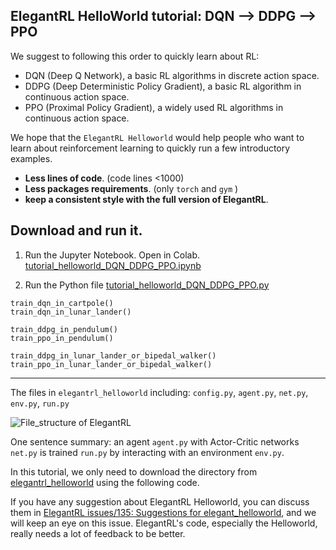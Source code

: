 ## ElegantRL HelloWorld tutorial: DQN --> DDPG --> PPO

We suggest to following this order to quickly learn about RL:
- DQN (Deep Q Network), a basic RL algorithms in discrete action space.
- DDPG (Deep Deterministic Policy Gradient), a basic RL algorithm in continuous action space.
- PPO (Proximal Policy Gradient), a widely used RL algorithms in continuous action space.


We hope that the `ElegantRL Helloworld` would help people who want to learn about reinforcement learning to quickly run a few introductory examples.
- **Less lines of code**. (code lines <1000)
- **Less packages requirements**. (only `torch` and `gym` )
- **keep a consistent style with the full version of ElegantRL**.


## Download and run it.

1. Run the Jupyter Notebook. Open in Colab. [tutorial_helloworld_DQN_DDPG_PPO.ipynb](https://github.com/AI4Finance-Foundation/ElegantRL/blob/master/tutorial_helloworld_DQN_DDPG_PPO.ipynb)

2. Run the Python file [tutorial_helloworld_DQN_DDPG_PPO.py](https://github.com/AI4Finance-Foundation/ElegantRL/blob/master/elegantrl_helloworld/tutorial_helloworld_DQN_DDPG_PPO.py)
```
train_dqn_in_cartpole()
train_dqn_in_lunar_lander()

train_ddpg_in_pendulum()
train_ppo_in_pendulum()

train_ddpg_in_lunar_lander_or_bipedal_walker()
train_ppo_in_lunar_lander_or_bipedal_walker()
```

---


The files in `elegantrl_helloworld` including:
`config.py`, `agent.py`, `net.py`, `env.py`, `run.py`

![File_structure of ElegantRL](https://github.com/AI4Finance-Foundation/ElegantRL/raw/master/figs/File_structure.png)

One sentence summary: an agent `agent.py` with Actor-Critic networks `net.py` is trained `run.py` by interacting with an environment `env.py`.


In this tutorial, we only need to download the directory from [elegantrl_helloworld](https://github.com/AI4Finance-Foundation/ElegantRL/tree/master/elegantrl_helloworld) using the following code.


If you have any suggestion about ElegantRL Helloworld, you can discuss them in [ElegantRL issues/135: Suggestions for elegant_helloworld](https://github.com/AI4Finance-Foundation/ElegantRL/issues/135), and we will keep an eye on this issue.
ElegantRL's code, especially the Helloworld, really needs a lot of feedback to be better.
